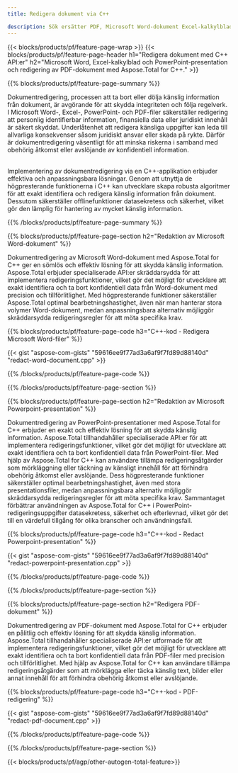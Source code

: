 ```yaml
---
title: Redigera dokument via C++ 

description: Sök ersätter PDF, Microsoft Word-dokument Excel-kalkylblad och PowerPoint-presentationsdata via C++-applikationen. C++-kod listad
---
```


{{< blocks/products/pf/feature-page-wrap >}}
{{< blocks/products/pf/feature-page-header h1="Redigera dokument med C++ API:er" h2="Microsoft Word, Excel-kalkylblad och PowerPoint-presentation och redigering av PDF-dokument med Aspose.Total for C++." >}}

{{% blocks/products/pf/feature-page-summary %}}

Dokumentredigering, processen att ta bort eller dölja känslig information från dokument, är avgörande för att skydda integriteten och följa regelverk. I Microsoft Word-, Excel-, PowerPoint- och PDF-filer säkerställer redigering att personlig identifierbar information, finansiella data eller juridiskt innehåll är säkert skyddat. Underlåtenhet att redigera känsliga uppgifter kan leda till allvarliga konsekvenser såsom juridiskt ansvar eller skada på rykte. Därför är dokumentredigering väsentligt för att minska riskerna i samband med obehörig åtkomst eller avslöjande av konfidentiell information.<br /><br />

Implementering av dokumentredigering via en C++-applikation erbjuder effektiva och anpassningsbara lösningar. Genom att utnyttja de högpresterande funktionerna i C++ kan utvecklare skapa robusta algoritmer för att exakt identifiera och redigera känslig information från dokument. Dessutom säkerställer offlinefunktioner datasekretess och säkerhet, vilket gör den lämplig för hantering av mycket känslig information. 

{{% /blocks/products/pf/feature-page-summary  %}}

{{% blocks/products/pf/feature-page-section  h2="Redaktion av Microsoft Word-dokument" %}}

Dokumentredigering av Microsoft Word-dokument med Aspose.Total for C++ ger en sömlös och effektiv lösning för att skydda känslig information. Aspose.Total erbjuder specialiserade API:er skräddarsydda för att implementera redigeringsfunktioner, vilket gör det möjligt för utvecklare att exakt identifiera och ta bort konfidentiell data från Word-dokument med precision och tillförlitlighet. Med högpresterande funktioner säkerställer Aspose.Total optimal bearbetningshastighet, även när man hanterar stora volymer Word-dokument, medan anpassningsbara alternativ möjliggör skräddarsydda redigeringsregler för att möta specifika krav.

{{% blocks/products/pf/feature-page-code h3="C++-kod - Redigera Microsoft Word-filer" %}}

{{< gist "aspose-com-gists" "59616ee9f77ad3a6af9f7fd89d88140d" "redact-word-document.cpp" >}}

{{% /blocks/products/pf/feature-page-code  %}}

{{% /blocks/products/pf/feature-page-section %}}

{{% blocks/products/pf/feature-page-section  h2="Redaktion av Microsoft Powerpoint-presentation" %}}

Dokumentredigering av PowerPoint-presentationer med Aspose.Total for C++ erbjuder en exakt och effektiv lösning för att skydda känslig information. Aspose.Total tillhandahåller specialiserade API:er för att implementera redigeringsfunktioner, vilket gör det möjligt för utvecklare att exakt identifiera och ta bort konfidentiell data från PowerPoint-filer. Med hjälp av Aspose.Total for C++ kan användare tillämpa redigeringsåtgärder som mörkläggning eller täckning av känsligt innehåll för att förhindra obehörig åtkomst eller avslöjande. Dess högpresterande funktioner säkerställer optimal bearbetningshastighet, även med stora presentationsfiler, medan anpassningsbara alternativ möjliggör skräddarsydda redigeringsregler för att möta specifika krav. Sammantaget förbättrar användningen av Aspose.Total for C++ i PowerPoint-redigeringsuppgifter datasekretess, säkerhet och efterlevnad, vilket gör det till en värdefull tillgång för olika branscher och användningsfall.

{{% blocks/products/pf/feature-page-code h3="C++-kod - Redact Powerpoint-presentation" %}}

{{< gist "aspose-com-gists" "59616ee9f77ad3a6af9f7fd89d88140d" "redact-powerpoint-presentation.cpp" >}}

{{% /blocks/products/pf/feature-page-code  %}}

{{% /blocks/products/pf/feature-page-section %}}


{{% blocks/products/pf/feature-page-section  h2="Redigera PDF-dokument" %}}

Dokumentredigering av PDF-dokument med Aspose.Total for C++ erbjuder en pålitlig och effektiv lösning för att skydda känslig information. Aspose.Total tillhandahåller specialiserade API:er utformade för att implementera redigeringsfunktioner, vilket gör det möjligt för utvecklare att exakt identifiera och ta bort konfidentiell data från PDF-filer med precision och tillförlitlighet. Med hjälp av Aspose.Total for C++ kan användare tillämpa redigeringsåtgärder som att mörklägga eller täcka känslig text, bilder eller annat innehåll för att förhindra obehörig åtkomst eller avslöjande.

{{% blocks/products/pf/feature-page-code h3="C++-kod - PDF-redigering" %}}

{{< gist "aspose-com-gists" "59616ee9f77ad3a6af9f7fd89d88140d" "redact-pdf-document.cpp" >}}

{{% /blocks/products/pf/feature-page-code  %}}

{{% /blocks/products/pf/feature-page-section %}}

{{< blocks/products/pf/agp/other-autogen-total-feature>}}